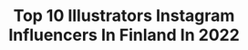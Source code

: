 ---
title: Top 10 Illustrators Instagram Influencers In Finland In 2022
description: >-
  Find top illustrators Instagram influencers in Finland in 2022. Most popular hashtags: #illustration #procreate #drawing.
platform: Instagram
hits: 8
text_top: Analyze the most popular Instagram profiles on inBeat.
text_bottom: Our database holds 8 Instagram influencers like this in Finland for you to work with.
profiles:
  - username: "toikkanentommi"
    fullname: >-
      TOMMI TOIKKANEN
    bio: >-
      Artist / Illustrator / Visual Designer 👦🏻 27 🇫🇮 Finland | JKL ❤️ =🎨🎮💪🏽🍫
    location: "Finland"
    followers: 18662
    engagement: 1787
    commentsToLikes: 0.027341
    id: ck15t1h1ofvjx0i19r3sop70u
    verified: false
    hashtags: "#hogwarts, #mekko, #muoti, #coloredpencils"
  - username: "jirkavinse"
    fullname: >-
      Jirka Vinse Jonatan Väätäinen
    bio: >-
      Graphic Designer // Illustrator // Art Director 📍Helsinki based 📩 jirka.vaatainen@gmail.com
    location: "Finland"
    followers: 204946
    engagement: 120
    commentsToLikes: 0.011196
    id: ck13a6rztow950i19sef5muk1
    verified: true
    hashtags: "#ad, #vapaudenvaatekaappi, #advertisement, #vapausolla"
  - username: "natalipopova.photography"
    fullname: >-
      P  O  P  O  V  A
    bio: >-
      photographer / graf. designer / illustrator📍Helsinki @natalipopova.design @natalipopova.stories
    location: "Finland"
    followers: 42271
    engagement: 119
    commentsToLikes: 0.020595
    id: ck0uc69sog74k0i19ypdv0exk
    verified: false
    hashtags: "#natalipopova, #fineartphotography, #taistella, #artofvisuals"
  - username: "aguirrefirth"
    fullname: >-
      Anson Aguirre Firth
    bio: >-
      TRADITIONAL INK + BRUSH ILLUSTRATOR Sci-fi fan DON'T USE WORK WITHOUT MY CONSENT. Commissions, sales, prints: DM or aguirrefirth@gmail.com SHOP ⬇
    location: "Finland"
    followers: 18304
    engagement: 329
    commentsToLikes: 0.018189
    id: ck9hch0ojlciw0j78ghlzo295
    verified: false
    hashtags: "#jurassicart, #tyrannosaurusrex, #raptor, #monster"
  - username: "noonamariaa"
    fullname: >-
      Noona Vinogradoff | kuvittaja
    bio: >-
      ✍🏻💭☕️ ↟ Children’s book illustrator / based in Finland. Always carrying a sketchbook. Contact : ✉️ noona@refer.fi Shop Stationery 👇🏽
    location: "Finland"
    followers: 11200
    engagement: 345
    commentsToLikes: 0.021283
    id: ck8t3gjqx37jo0j78xog70yhz
    verified: false
    hashtags: "#midsummermagicmonth, #midsummermagicmonth2020, #imnotcryingyouare"
  - username: "salmi_anna"
    fullname: >-
      Anna Salmi
    bio: >-
      Illustrator, animator and GIF enthusiast from Finland✨ Open for commissions. Contact: anna.aleksandra.salmi@gmail.com ✨
    location: "Finland"
    followers: 5596
    engagement: 618
    commentsToLikes: 0.025096
    id: ck55o8o5d7uwh0i11nkr7nobr
    verified: false
    hashtags: "#framebyframeanimation, #illustrationdaily, #painting, #digitalillustration"
  - username: "_kaisajr"
    fullname: >-
      K a is a  R a n t a
    bio: >-
      Illustrating thoughts ✏ Catching memories 📷 Illustrator & 2D animator Helsinki, Finland 🏠
    location: "Finland"
    followers: 5722
    engagement: 1218
    commentsToLikes: 0.017154
    id: ck55k32lmycbm0i11mnd2takg
    verified: false
    hashtags: "#digitaldrawing, #dtiys, #drawthisinyourstyle, #drawing"
  - username: "framesequence"
    fullname: >-
      Petter Pentilä
    bio: >-
      🇫🇮 Åbo, Finland Motion designer/Animator Turn on post notifications 🛎 Framesequence plushie in the link below! 🐑
    location: "Finland"
    followers: 115339
    engagement: 749
    commentsToLikes: 0.021851
    id: ck55kkokbzjh70i11wunufms6
    verified: false
    hashtags: "#motionaep, #weloveanimations, #funny, #digital"
---